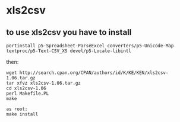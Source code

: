 # xls2csv
## to use xls2csv you have to install

```
portinstall p5-Spreadsheet-ParseExcel converters/p5-Unicode-Map textproc/p5-Text-CSV_XS devel/p5-Locale-libintl
```

then:

```
wget http://search.cpan.org/CPAN/authors/id/K/KE/KEN/xls2csv-1.06.tar.gz
tar xfvz xls2csv-1.06.tar.gz
cd xls2csv-1.06
perl Makefile.PL
make

as root:
make install
```
